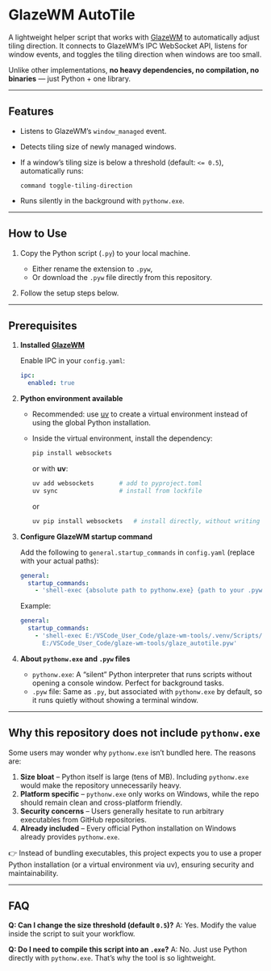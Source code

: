 # GlazeWM AutoTile

A lightweight helper script that works with [GlazeWM](https://github.com/glzr-io/glazewm) to automatically adjust tiling direction.
It connects to GlazeWM’s IPC WebSocket API, listens for window events, and toggles the tiling direction when windows are too small.

Unlike other implementations, **no heavy dependencies, no compilation, no binaries** — just Python + one library.

---

## Features

* Listens to GlazeWM’s `window_managed` event.
* Detects tiling size of newly managed windows.
* If a window’s tiling size is below a threshold (default: `<= 0.5`), automatically runs:

  ```
  command toggle-tiling-direction
  ```
* Runs silently in the background with `pythonw.exe`.

---

## How to Use

1. Copy the Python script (`.py`) to your local machine.

   * Either rename the extension to `.pyw`,
   * Or download the `.pyw` file directly from this repository.

2. Follow the setup steps below.

---

## Prerequisites

1. **Installed [GlazeWM](https://github.com/glzr-io/glazewm)**

   Enable IPC in your `config.yaml`:

   ```yaml
   ipc:
     enabled: true
   ```

2. **Python environment available**

   * Recommended: use [uv](https://github.com/astral-sh/uv) to create a virtual environment instead of using the global Python installation.
   * Inside the virtual environment, install the dependency:

     ```bash
     pip install websockets
     ```

     or with **uv**:

     ```bash
     uv add websockets       # add to pyproject.toml  
     uv sync                 # install from lockfile
     ```
     or
     ```bash
     uv pip install websockets   # install directly, without writing to pyproject.toml
     ```

3. **Configure GlazeWM startup command**

   Add the following to `general.startup_commands` in `config.yaml` (replace with your actual paths):

   ```yaml
   general:
     startup_commands:
       - 'shell-exec {absolute path to pythonw.exe} {path to your .pyw file}'
   ```

   Example:

   ```yaml
   general:
     startup_commands:
       - 'shell-exec E:/VSCode_User_Code/glaze-wm-tools/.venv/Scripts/pythonw.exe
         E:/VSCode_User_Code/glaze-wm-tools/glaze_autotile.pyw'
   ```

4. **About `pythonw.exe` and `.pyw` files**

   * `pythonw.exe`: A “silent” Python interpreter that runs scripts without opening a console window. Perfect for background tasks.
   * `.pyw` file: Same as `.py`, but associated with `pythonw.exe` by default, so it runs quietly without showing a terminal window.

---

## Why this repository does **not** include `pythonw.exe`

Some users may wonder why `pythonw.exe` isn’t bundled here. The reasons are:

1. **Size bloat** – Python itself is large (tens of MB). Including `pythonw.exe` would make the repository unnecessarily heavy.
2. **Platform specific** – `pythonw.exe` only works on Windows, while the repo should remain clean and cross-platform friendly.
3. **Security concerns** – Users generally hesitate to run arbitrary executables from GitHub repositories.
4. **Already included** – Every official Python installation on Windows already provides `pythonw.exe`.

👉 Instead of bundling executables, this project expects you to use a proper Python installation (or a virtual environment via uv), ensuring security and maintainability.

---

## FAQ

**Q: Can I change the size threshold (default `0.5`)?**
A: Yes. Modify the value inside the script to suit your workflow.

**Q: Do I need to compile this script into an `.exe`?**
A: No. Just use Python directly with `pythonw.exe`. That’s why the tool is so lightweight.

